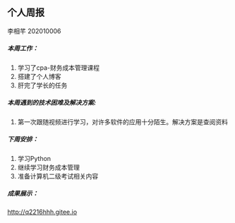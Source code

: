 ## 个人周报
李相芊 202010006
##### 本周工作：
1. 学习了cpa-财务成本管理课程
2. 搭建了个人博客
3. 肝完了学长的任务
##### 本周遇到的技术困难及解决方案:
1. 第一次跟随视频进行学习，对许多软件的应用十分陌生。解决方案是查阅资料
##### 下周安排：
1. 学习Python
2. 继续学习财务成本管理
3. 准备计算机二级考试相关内容
##### 成果展示：
http://q2216hhh.gitee.io
